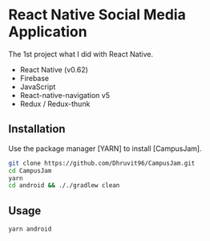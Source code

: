 # React Native Social Media Application

The 1st project what I did with React Native.

- React Native (v0.62)
- Firebase
- JavaScript
- React-native-navigation v5
- Redux / Redux-thunk
## Installation

Use the package manager [YARN] to install [CampusJam].

```bash
git clone https://github.com/Dhruvit96/CampusJam.git
cd CampusJam
yarn
cd android && ././gradlew clean
```


## Usage

```bash
yarn android

```
